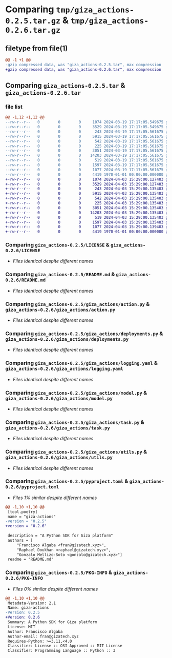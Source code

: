 # Comparing `tmp/giza_actions-0.2.5.tar.gz` & `tmp/giza_actions-0.2.6.tar.gz`

## filetype from file(1)

```diff
@@ -1 +1 @@
-gzip compressed data, was "giza_actions-0.2.5.tar", max compression
+gzip compressed data, was "giza_actions-0.2.6.tar", max compression
```

## Comparing `giza_actions-0.2.5.tar` & `giza_actions-0.2.6.tar`

### file list

```diff
@@ -1,12 +1,12 @@
--rw-r--r--   0        0        0     1074 2024-03-19 17:17:05.549675 giza_actions-0.2.5/LICENSE
--rw-r--r--   0        0        0     3529 2024-03-19 17:17:05.549675 giza_actions-0.2.5/README.md
--rw-r--r--   0        0        0      243 2024-03-19 17:17:05.561675 giza_actions-0.2.5/giza_actions/__init__.py
--rw-r--r--   0        0        0     5915 2024-03-19 17:17:05.561675 giza_actions-0.2.5/giza_actions/action.py
--rw-r--r--   0        0        0      542 2024-03-19 17:17:05.561675 giza_actions-0.2.5/giza_actions/deployments.py
--rw-r--r--   0        0        0      225 2024-03-19 17:17:05.561675 giza_actions-0.2.5/giza_actions/logger.py
--rw-r--r--   0        0        0     3051 2024-03-19 17:17:05.561675 giza_actions-0.2.5/giza_actions/logging.yaml
--rw-r--r--   0        0        0    14203 2024-03-19 17:17:05.561675 giza_actions-0.2.5/giza_actions/model.py
--rw-r--r--   0        0        0      519 2024-03-19 17:17:05.561675 giza_actions-0.2.5/giza_actions/task.py
--rw-r--r--   0        0        0     1597 2024-03-19 17:17:05.561675 giza_actions-0.2.5/giza_actions/utils.py
--rw-r--r--   0        0        0     1077 2024-03-19 17:17:05.561675 giza_actions-0.2.5/pyproject.toml
--rw-r--r--   0        0        0     4419 1970-01-01 00:00:00.000000 giza_actions-0.2.5/PKG-INFO
+-rw-r--r--   0        0        0     1074 2024-04-03 15:29:00.127403 giza_actions-0.2.6/LICENSE
+-rw-r--r--   0        0        0     3529 2024-04-03 15:29:00.127403 giza_actions-0.2.6/README.md
+-rw-r--r--   0        0        0      243 2024-04-03 15:29:00.135403 giza_actions-0.2.6/giza_actions/__init__.py
+-rw-r--r--   0        0        0     5915 2024-04-03 15:29:00.135403 giza_actions-0.2.6/giza_actions/action.py
+-rw-r--r--   0        0        0      542 2024-04-03 15:29:00.135403 giza_actions-0.2.6/giza_actions/deployments.py
+-rw-r--r--   0        0        0      225 2024-04-03 15:29:00.135403 giza_actions-0.2.6/giza_actions/logger.py
+-rw-r--r--   0        0        0     3051 2024-04-03 15:29:00.135403 giza_actions-0.2.6/giza_actions/logging.yaml
+-rw-r--r--   0        0        0    14203 2024-04-03 15:29:00.135403 giza_actions-0.2.6/giza_actions/model.py
+-rw-r--r--   0        0        0      519 2024-04-03 15:29:00.135403 giza_actions-0.2.6/giza_actions/task.py
+-rw-r--r--   0        0        0     1597 2024-04-03 15:29:00.135403 giza_actions-0.2.6/giza_actions/utils.py
+-rw-r--r--   0        0        0     1077 2024-04-03 15:29:00.139403 giza_actions-0.2.6/pyproject.toml
+-rw-r--r--   0        0        0     4419 1970-01-01 00:00:00.000000 giza_actions-0.2.6/PKG-INFO
```

### Comparing `giza_actions-0.2.5/LICENSE` & `giza_actions-0.2.6/LICENSE`

 * *Files identical despite different names*

### Comparing `giza_actions-0.2.5/README.md` & `giza_actions-0.2.6/README.md`

 * *Files identical despite different names*

### Comparing `giza_actions-0.2.5/giza_actions/action.py` & `giza_actions-0.2.6/giza_actions/action.py`

 * *Files identical despite different names*

### Comparing `giza_actions-0.2.5/giza_actions/deployments.py` & `giza_actions-0.2.6/giza_actions/deployments.py`

 * *Files identical despite different names*

### Comparing `giza_actions-0.2.5/giza_actions/logging.yaml` & `giza_actions-0.2.6/giza_actions/logging.yaml`

 * *Files identical despite different names*

### Comparing `giza_actions-0.2.5/giza_actions/model.py` & `giza_actions-0.2.6/giza_actions/model.py`

 * *Files identical despite different names*

### Comparing `giza_actions-0.2.5/giza_actions/task.py` & `giza_actions-0.2.6/giza_actions/task.py`

 * *Files identical despite different names*

### Comparing `giza_actions-0.2.5/giza_actions/utils.py` & `giza_actions-0.2.6/giza_actions/utils.py`

 * *Files identical despite different names*

### Comparing `giza_actions-0.2.5/pyproject.toml` & `giza_actions-0.2.6/pyproject.toml`

 * *Files 1% similar despite different names*

```diff
@@ -1,10 +1,10 @@
 [tool.poetry]
 name = "giza-actions"
-version = "0.2.5"
+version = "0.2.6"
 
 description = "A Python SDK for Giza platform"
 authors = [
     "Francisco Algaba <fran@gizatech.xyz>",
     "Raphael Doukhan <raphael@gizatech.xyz>",
     "Gonzalo Mellizo-Soto <gonzalo@gizatech.xyz>"]
 readme = "README.md"
```

### Comparing `giza_actions-0.2.5/PKG-INFO` & `giza_actions-0.2.6/PKG-INFO`

 * *Files 0% similar despite different names*

```diff
@@ -1,10 +1,10 @@
 Metadata-Version: 2.1
 Name: giza-actions
-Version: 0.2.5
+Version: 0.2.6
 Summary: A Python SDK for Giza platform
 License: MIT
 Author: Francisco Algaba
 Author-email: fran@gizatech.xyz
 Requires-Python: >=3.11,<4.0
 Classifier: License :: OSI Approved :: MIT License
 Classifier: Programming Language :: Python :: 3
```


